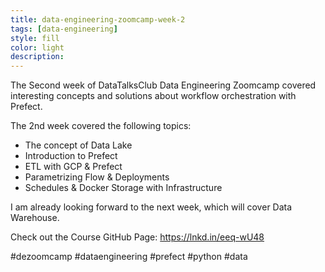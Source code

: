 ```yaml
---
title: data-engineering-zoomcamp-week-2
tags: [data-engineering]
style: fill
color: light
description: 
---
```


The Second week of DataTalksClub Data Engineering Zoomcamp covered interesting concepts and solutions about workflow orchestration with Prefect.

The 2nd week covered the following topics:
- The concept of Data Lake
- Introduction to Prefect
- ETL with GCP & Prefect
- Parametrizing Flow & Deployments
- Schedules & Docker Storage with Infrastructure

I am already looking forward to the next week, which will cover Data Warehouse.

Check out the Course GitHub Page:
https://lnkd.in/eeq-wU48

#dezoomcamp #dataengineering #prefect #python #data